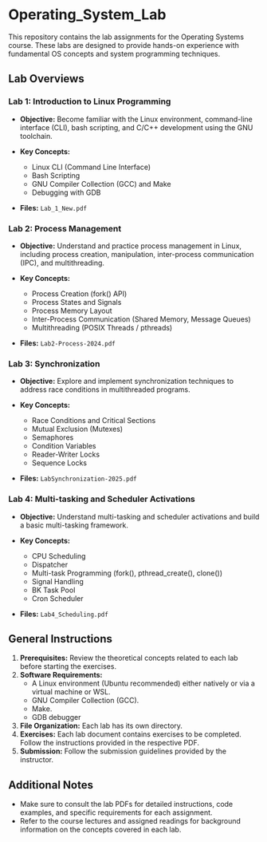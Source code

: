 # Operating_System_Lab

This repository contains the lab assignments for the Operating Systems course. These labs are designed to provide hands-on experience with fundamental OS concepts and system programming techniques.

## Lab Overviews

### Lab 1: Introduction to Linux Programming

*   **Objective:**  Become familiar with the Linux environment, command-line interface (CLI), bash scripting, and C/C++ development using the GNU toolchain.

*   **Key Concepts:**
    *   Linux CLI (Command Line Interface)
    *   Bash Scripting
    *   GNU Compiler Collection (GCC) and Make
    *   Debugging with GDB
*   **Files:** `Lab_1_New.pdf`

### Lab 2: Process Management

*   **Objective:**  Understand and practice process management in Linux, including process creation, manipulation, inter-process communication (IPC), and multithreading.

*   **Key Concepts:**
    *   Process Creation (fork() API)
    *   Process States and Signals
    *   Process Memory Layout
    *   Inter-Process Communication (Shared Memory, Message Queues)
    *   Multithreading (POSIX Threads / pthreads)

*   **Files:** `Lab2-Process-2024.pdf`

### Lab 3: Synchronization

*   **Objective:** Explore and implement synchronization techniques to address race conditions in multithreaded programs.

*   **Key Concepts:**
    *   Race Conditions and Critical Sections
    *   Mutual Exclusion (Mutexes)
    *   Semaphores
    *   Condition Variables
    *   Reader-Writer Locks
    *   Sequence Locks

*   **Files:** `LabSynchronization-2025.pdf`

### Lab 4: Multi-tasking and Scheduler Activations

*   **Objective:** Understand multi-tasking and scheduler activations and build a basic multi-tasking framework.

*   **Key Concepts:**
    *   CPU Scheduling
    *   Dispatcher
    *   Multi-task Programming (fork(), pthread_create(), clone())
    *   Signal Handling
    *   BK Task Pool
    *   Cron Scheduler
*   **Files:** `Lab4_Scheduling.pdf`

## General Instructions

1.  **Prerequisites:** Review the theoretical concepts related to each lab before starting the exercises.
2.  **Software Requirements:**
    *   A Linux environment (Ubuntu recommended) either natively or via a virtual machine or WSL.
    *   GNU Compiler Collection (GCC).
    *   Make.
    *   GDB debugger
3.  **File Organization:** Each lab has its own directory.
4.  **Exercises:** Each lab document contains exercises to be completed. Follow the instructions provided in the respective PDF.
5.  **Submission:** Follow the submission guidelines provided by the instructor.

## Additional Notes

*   Make sure to consult the lab PDFs for detailed instructions, code examples, and specific requirements for each assignment.
*   Refer to the course lectures and assigned readings for background information on the concepts covered in each lab.

